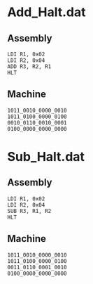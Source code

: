 # Add_Halt.dat
## Assembly
```
LDI R1, 0x02
LDI R2, 0x04
ADD R3, R2, R1
HLT
```
## Machine
```
1011_0010_0000_0010
1011_0100_0000_0100
0010_0110_0010_0001
0100_0000_0000_0000
```

# Sub_Halt.dat
## Assembly
```
LDI R1, 0x02
LDI R2, 0x04
SUB R3, R1, R2
HLT
```
## Machine
```
1011_0010_0000_0010
1011_0100_0000_0100
0011_0110_0001_0010
0100_0000_0000_0000
```
